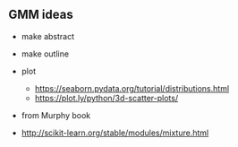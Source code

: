 GMM ideas
-----

- make abstract
- make outline
- plot
    + https://seaborn.pydata.org/tutorial/distributions.html
    + https://plot.ly/python/3d-scatter-plots/

- from Murphy book
- http://scikit-learn.org/stable/modules/mixture.html
